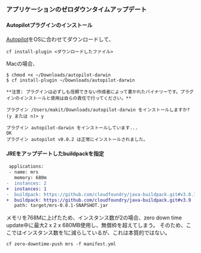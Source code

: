 ### アプリケーションのゼロダウンタイムアップデート

#### Autopilotプラグインのインストール

[Autopilot](https://github.com/contraband/autopilot/releases)をOSに合わせてダウンロードして、

```
cf install-plugin <ダウンロードしたファイル>
```


Macの場合、

``` console
$ chmod +x ~/Downloads/autopilot-darwin 
$ cf install-plugin ~/Downloads/autopilot-darwin 

**注意: プラグインは必ずしも信頼できない作成者によって書かれたバイナリーです。プラグインのインストールと使用は自らの責任で行ってください。**

プラグイン /Users/makit/Downloads/autopilot-darwin をインストールしますか? (y または n)> y

プラグイン autopilot-darwin をインストールしています...
OK
プラグイン autopilot v0.0.2 は正常にインストールされました。
```

#### JREをアップデートしたbuildpackを指定

``` diff
 applications:
 - name: mrs
   memory: 680m
-  instances: 2
+  instances: 1
-  buildpack: https://github.com/cloudfoundry/java-buildpack.git#v3.8.1
+  buildpack: https://github.com/cloudfoundry/java-buildpack.git#v3.9
   path: target/mrs-0.0.1-SNAPSHOT.jar
```

メモリを768Mに上げたため、インスタンス数が2の場合、zero down time update中に最大2 x 2 x 680MB使用し、無償枠を超えてしまう。
そのため、ここではインスタンス数を1に減らしているが、これは本質的ではない。

```
cf zero-downtime-push mrs -f manifest.yml
```
